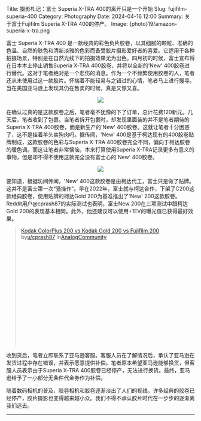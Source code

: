 Title: 摄影札记：富士 Superia X-TRA 400的离开只是一个开始
Slug: fujifilm-superia-400
Category: Photography
Date: 2024-04-16 12:00
Summary: 关于富士Fujifilm Superia X-TRA 400的停产。
Image: {photo}19/amazon-superia-x-tra.png

富士 Superia X-TRA 400 是一款经典的彩色负片胶卷，以其细腻的颗粒、准确的色温、自然的肤色和清新淡雅的色彩而备受胶片摄影爱好者的喜爱。它适用于各种拍摄场景，特别是在自然光线下的拍摄效果尤为出色。四月初的时候，富士宣布将在日本本土停止销售Superia X-TRA 400胶卷，并将以全新的'New' 400胶卷进行替代。这对于笔者绝对是一个悲伤的消息。作为一个不频繁使用胶卷的人，笔者还从未使用过这一款胶片。怀揣着不能轻易与之错过的心情，笔者马上进行搜寻。当在美国亚马逊上发现其仍在售卖的时候，真是又惊又喜。

<figure align="center">
  <img src="{photo}19/amazon-superia-x-tra.png"/>
</figure>

在确认过真的是这款胶卷之后，笔者毫不犹豫的下了订单，总计花费120新元。几天后，笔者收到了包裹。当笔者拆开包裹时，却发现里面装的并不是笔者期待的Superia X-TRA 400胶卷，而是新生产的'New' 400胶卷。这就让笔者十分困惑了，这不是挂着羊头卖狗肉吗。据传闻，'New' 400是基于柯达现有的400胶卷贴牌制成，这款胶卷的色彩与Superia X-TRA 400胶卷完全不同，偏向于柯达胶卷的暖色调。而这让笔者非常懊恼，本来打算使用Superia X-TRA记录更多有意义的事物，但是却不得不使用这款完全没有富士心的'New' 400胶卷。


<figure align="center">
  <img src="{photo}19/gold-200-and-new-200-compare.jpeg"/>
</figure>

要知道，根据坊间传闻，'New' 400这款胶卷是由柯达代工，富士只是做了贴牌。这并不是富士第一次“骚操作”。早在2022年，富士就与柯达合作，下架了C200这款经典胶卷，使用贴牌的柯达Gold 200为基准推出了'New' 200这款胶卷。Reddit用户@cprash87的实际测试也表明，富士New 200在三项测试中跟柯达Gold 200的表现基本相同。此外，他还建议可以使用+1EV的曝光值已获得最好效果。

<blockquote class="reddit-embed-bq" style="height:316px" data-embed-height="316"><a href="https://www.reddit.com/r/AnalogCommunity/comments/18kf5l4/kodak_colorplus_200_vs_kodak_gold_200_vs_fujifilm/">Kodak ColorPlus 200 vs Kodak Gold 200 vs Fujifilm 200</a><br> by<a href="https://www.reddit.com/user/cprash87/">u/cprash87</a> in<a href="https://www.reddit.com/r/AnalogCommunity/">AnalogCommunity</a></blockquote><script async="" src="https://embed.reddit.com/widgets.js" charset="UTF-8"></script>

收到货后，笔者立即联系了亚马逊客服。客服人员在了解情况后，承认了亚马逊在发货过程中存在错误，并表示愿意提供补偿。笔者原本希望亚马逊能够换货，但客服人员表示由于Superia X-TRA 400胶卷已经停产，无法进行换货。最终，亚马逊给予了一小部分无条件代金券作为补偿。

随着数码相机的普及，胶卷相机和胶卷逐渐淡出了人们的视线。许多经典的胶卷已经停产，胶片摄影也变得越来越小众。我们不得不承认胶片时代在一步步的逐渐离我们远去。

----------------